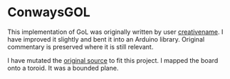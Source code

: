ConwaysGOL
======================

This implementation of GoL was originally written by user [creativename](http://code.runnable.com/u/creativename). I have improved it slightly and bent it into an Arduino library. Original commentary is preserved where it is still relevant.

I have mutated the [original source](http://code.runnable.com/UwQvQY99xW5AAAAQ/john-conway-s-game-of-life-for-c%2B%2B-nested-for-loops-and-2-dimensional-arrays) to fit this project. I mapped the board onto a toroid. It was a bounded plane.
